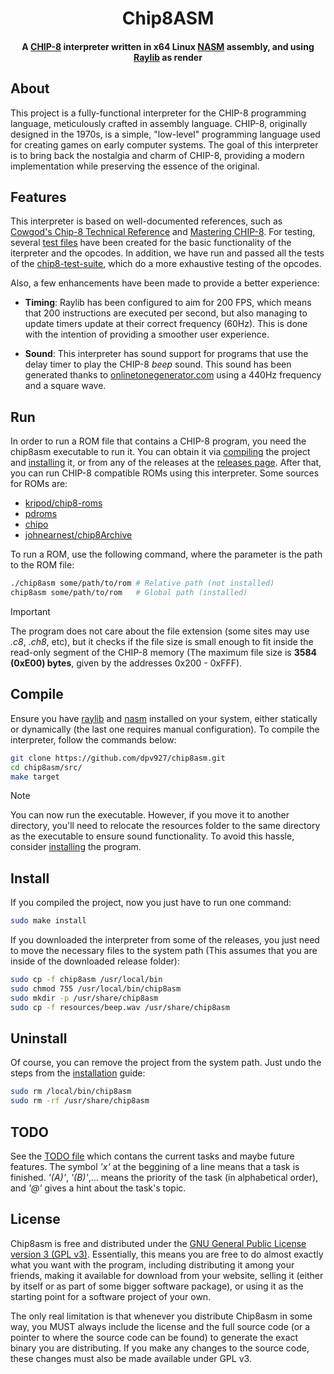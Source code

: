 <h1 align="center">Chip8ASM      </h1>

<!-- Project Description -->
<h4 align="center">A <a href="https://en.wikipedia.org/wiki/CHIP-8">CHIP-8</a> interpreter written in x64 Linux <a href="https://www.nasm.us/">NASM</a> assembly, and using <a href="https://www.raylib.com/">Raylib</a> as render</h4>

## About

This project is a fully-functional interpreter for the CHIP-8 programming 
language, meticulously crafted in assembly language. CHIP-8, originally 
designed in the 1970s, is a simple, "low-level" programming language used for 
creating games on early computer systems. The goal of this interpreter is to 
bring back the nostalgia and charm of CHIP-8, providing a modern implementation
while preserving the essence of the original.

## Features

This interpreter is based on well-documented references, such as 
[Cowgod's Chip-8 Technical Reference] and [Mastering CHIP-8]. For testing, 
several [test files] have been created for the basic functionality of the
iterpreter and the opcodes. In addition, we have run and passed all the 
tests of the [chip8-test-suite], which do a more exhaustive testing of the
opcodes.

Also, a few enhancements have been made to provide a better experience:

- **Timing**: Raylib has been configured to aim for 200 FPS, which means that
200 instructions are executed per second, but also managing to update timers
update at their correct frequency (60Hz). This is done with the intention of
providing a smoother user experience.

- **Sound**: This interpreter has sound support for programs that use the delay
timer to play the CHIP-8 *beep* sound. This sound has been generated thanks to
[onlinetonegenerator.com] using a 440Hz frequency and a square wave.

## Run

In order to run a ROM file that contains a CHIP-8 program, you need the 
chip8asm executable to run it. You can obtain it via [compiling](#compile) 
the project and [installing](#install) it, or from any of the releases at the 
[releases page]. After that, you can run CHIP-8 compatible ROMs using this
interpreter. Some sources for ROMs are:

- [kripod/chip8-roms](https://github.com/kripod/chip8-roms)
- [pdroms](https://www.zophar.net/pdroms/chip8.html)
- [chipo](https://chipo.ber.gp)
- [johnearnest/chip8Archive](https://johnearnest.github.io/chip8Archive)

To run a ROM, use the following command, where the parameter is the path to
the ROM file:

```bash
./chip8asm some/path/to/rom # Relative path (not installed)
chip8asm some/path/to/rom   # Global path (installed)
```

> [!IMPORTANT]
> The program does not care about the file extension (some sites may use 
> *.c8*, *.ch8*, etc), but it checks if the file size is small enough to fit
> inside the read-only segment of the CHIP-8 memory (The maximum file size is
> **3584 (0xE00) bytes**, given by the addresses 0x200 - 0xFFF).

## Compile

Ensure you have [raylib] and [nasm] installed on your system, either statically or 
dynamically (the last one requires manual configuration). To compile the 
interpreter, follow the commands below:

```bash
git clone https://github.com/dpv927/chip8asm.git
cd chip8asm/src/
make target
```

> [!NOTE]  
> You can now run the executable. However, if you move it to another directory, you'll
> need to relocate the resources folder to the same directory as the executable to ensure
> sound functionality. To avoid this hassle, consider [installing](#install) the program.

## Install

If you compiled the project, now you just have to run one command:
```bash
sudo make install
```

If you downloaded the interpreter from some of the releases, you just need to move the
necessary files to the system path (This assumes that you are inside of the downloaded
release folder):
```bash
sudo cp -f chip8asm /usr/local/bin
sudo chmod 755 /usr/local/bin/chip8asm
sudo mkdir -p /usr/share/chip8asm
sudo cp -f resources/beep.wav /usr/share/chip8asm
```

## Uninstall 
Of course, you can remove the project from the system path. Just undo the steps 
from the [installation](#install) guide:
```bash
sudo rm /local/bin/chip8asm
sudo rm -rf /usr/share/chip8asm
```

## TODO

See the [TODO file] which contans the current tasks and maybe future features.
The symbol *'x'* at the beggining of a line means that a task is finished. 
*'(A)'*, *'(B)'*,... means the priority of the task (in alphabetical order),
and *'@'* gives a hint about the task's topic.

## License

Chip8asm is free and distributed under the [GNU General Public License version
3 (GPL v3)]. Essentially, this means you are free to do almost exactly what you
want with the program, including distributing it among your friends, making it
available for download from your website, selling it (either by itself or as
part of some bigger software package), or using it as the starting point for a
software project of your own.

The only real limitation is that whenever you distribute Chip8asm in some way,
you MUST always include the license and the full source code (or a pointer to
where the source code can be found) to generate the exact binary you are
distributing. If you make any changes to the source code, these changes must 
also be made available under GPL v3.


[Cowgod's Chip-8 Technical Reference]: http://devernay.free.fr/hacks/chip8/C8TECH10.HTM#0.1
[Mastering CHIP-8]: https://github.com/mattmikolay/chip-8/wiki/Mastering-CHIP%E2%80%908
[test files]: src/tests
[chip8-test-suite]: https://github.com/Timendus/chip8-test-suite
[onlinetonegenerator.com]: https://onlinetonegenerator.com
[executable]: bin/chip8asm
[releases page]: https://github.com/dpv927/chip8asm/releases
[raylib]: https://github.com/raysan5/raylib/wiki/Working-on-GNU-Linux
[nasm]: https://www.nasm.us/
[beep sound file]: src/resources/beep.wav
[TODO file]: TODO.txt
[GNU General Public License version 3 (GPL v3)]: LICENSE
